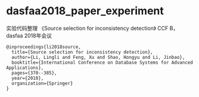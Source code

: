 # dasfaa2018_paper_experiment
实验代码整理
《Source selection for inconsistency detection》  CCF B，dasfaa 2018年会议
```
@inproceedings{li2018source,
  title={Source selection for inconsistency detection},
  author={Li, Lingli and Feng, Xu and Shao, Hongyu and Li, Jinbao},
  booktitle={International Conference on Database Systems for Advanced Applications},
  pages={370--385},
  year={2018},
  organization={Springer}
}
```
